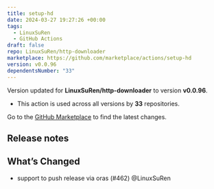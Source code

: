 ```yaml
---
title: setup-hd
date: 2024-03-27 19:27:26 +00:00
tags:
  - LinuxSuRen
  - GitHub Actions
draft: false
repo: LinuxSuRen/http-downloader
marketplace: https://github.com/marketplace/actions/setup-hd
version: v0.0.96
dependentsNumber: "33"
---
```



Version updated for **LinuxSuRen/http-downloader** to version **v0.0.96**.
- This action is used across all versions by **33** repositories.

Go to the [GitHub Marketplace](https://github.com/marketplace/actions/setup-hd) to find the latest changes.

## Release notes

## What’s Changed

* support to push release via oras (#462) @LinuxSuRen

